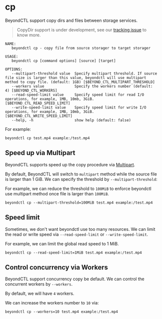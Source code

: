 # cp

BeyondCTL support copy dirs and files between storage services.

> CopyDir support is under development, see our [tracking issue](https://github.com/beyondstorage/beyond-ctl/issues/3) to know more.

```shell
NAME:
   beyondctl cp - copy file from source storager to target storager

USAGE:
   beyondctl cp [command options] [source] [target]

OPTIONS:
   --multipart-threshold value  Specify multipart threshold. If source file size is larger than this value, beyondctl will use multipart method to copy file. (default: 1GB) [$BEYOND_CTL_MULTIPART_THRESHOLD]
   --workers value              Specify the workers number (default: 4) [$BEYOND_CTL_WORKERS]
   --read-speed-limit value     Specify speed limit for read I/O operations, for example, 1MB, 10mb, 3GiB. [$BEYOND_CTL_READ_SPEED_LIMIT]
   --write-speed-limit value    Specify speed limit for write I/O operations, for example, 1MB, 10mb, 3GiB. [$BEYOND_CTL_WRITE_SPEED_LIMIT]
   --help, -h                   show help (default: false)
```

For example:

```shell
beyondctl cp test.mp4 example:/test.mp4
```

## Speed up via Multipart

BeyondCTL supports speed up the copy procedure via [Multipart](/docs/go-storage/operations/multiparter/index).

By default, BeyondCTL will switch to `multipart` method while the source file is larger than 1 GiB. We can specify the threshold by `--multipart-threshold`:

For example, we can reduce the threshold to `100MiB` to enforce beyondctl use multipart method once file is larger than `100MiB`.

```shell
beyondctl cp --multipart-threshold=100MiB test.mp4 example:/test.mp4
```

## Speed limit

Sometimes, we don't want beyondctl use too many resources. We can limit the read or write speed via `--read-speed-limit` or `--write-speed-limit`.

For example, we can limit the global read speed to 1 MiB.

```shell
beyondctl cp --read-speed-limit=1MiB test.mp4 example:/test.mp4
```

## Control concurrency via Workers

BeyondCTL support concurrency copy be default. We can control the concurrent workers by `--workers`.

By default, we will have `4` workers.

We can increase the workers number to `10` via:

```shell
beyondctl cp --workers=10 test.mp4 example:/test.mp4
```
